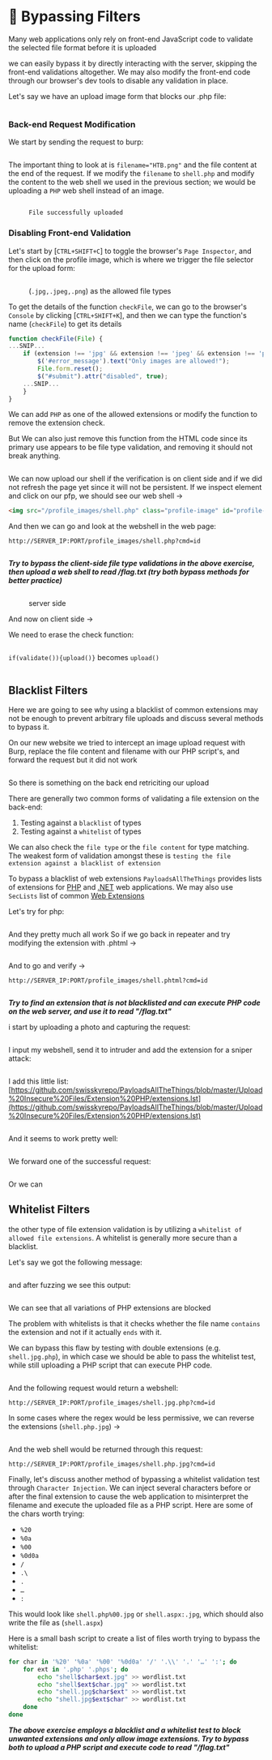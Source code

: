 # 🦘 Bypassing Filters

Many web applications only rely on front-end JavaScript code to validate the selected file format before it is uploaded

we can easily bypass it by directly interacting with the server, skipping the front-end validations altogether. We may also modify the front-end code through our browser's dev tools to disable any validation in place.

Let's say we have an upload image form that blocks our .php file:

<figure><img src="../../../.gitbook/assets/image (1) (1) (1) (1) (1) (1) (1) (1) (1) (1) (1) (1) (1) (1) (1) (1) (1) (1) (1) (1) (1) (1) (1) (1) (1) (2) (1) (1) (1) (1).png" alt=""><figcaption></figcaption></figure>

### Back-end Request Modification

We start by sending the request to burp:

<figure><img src="../../../.gitbook/assets/image (1) (1) (1) (1) (1) (1) (1) (1) (1) (1) (1) (1) (1) (1) (1) (1) (1) (1) (1) (1) (1) (1) (1) (1) (1) (2) (1) (1) (1) (1) (1).png" alt=""><figcaption></figcaption></figure>

The important thing to look at is `filename="HTB.png"` and the file content at the end of the request. If we modify the `filename` to `shell.php` and modify the content to the web shell we used in the previous section; we would be uploading a `PHP` web shell instead of an image.

<figure><img src="../../../.gitbook/assets/image (2) (1) (1) (1) (1) (1) (1) (1) (1) (1) (1) (1) (1) (1) (1) (1) (1) (1) (1) (1) (1) (2) (1) (1) (1) (1).png" alt=""><figcaption><p><code>File successfully uploaded</code></p></figcaption></figure>

### Disabling Front-end Validation

Let's start by \[`CTRL+SHIFT+C`] to toggle the browser's `Page Inspector`, and then click on the profile image, which is where we trigger the file selector for the upload form:

<figure><img src="../../../.gitbook/assets/image (3) (1) (1) (1) (1) (1) (1) (1) (1) (1) (1) (1) (1) (1) (1) (1) (1) (1) (1) (2) (1) (1).png" alt=""><figcaption><p>(<code>.jpg,.jpeg,.png</code>) as the allowed file types</p></figcaption></figure>

To get the details of the function `checkFile`, we can go to the browser's `Console` by clicking \[`CTRL+SHIFT+K`], and then we can type the function's name (`checkFile`) to get its details

```javascript
function checkFile(File) {
...SNIP...
    if (extension !== 'jpg' && extension !== 'jpeg' && extension !== 'png') {
        $('#error_message').text("Only images are allowed!");
        File.form.reset();
        $("#submit").attr("disabled", true);
    ...SNIP...
    }
}
```

We can add `PHP` as one of the allowed extensions or modify the function to remove the extension check.

But We can also just remove this function from the HTML code since its primary use appears to be file type validation, and removing it should not break anything.

<figure><img src="../../../.gitbook/assets/image (4) (1) (1) (1) (1) (1) (1) (1) (1) (1) (1) (1) (1) (1) (1) (1) (1) (2) (1) (1).png" alt=""><figcaption></figcaption></figure>

We can now upload our shell if the verification is on client side and if we did not refresh the page yet since it will not be persistent. If we inspect element and click on our pfp, we should see our web shell ->

```html
<img src="/profile_images/shell.php" class="profile-image" id="profile-image">
```

And then we can go and look at the webshell in the web page:

```
http://SERVER_IP:PORT/profile_images/shell.php?cmd=id
```

<figure><img src="../../../.gitbook/assets/image (5) (1) (1) (1) (1) (1) (1) (1) (1) (1) (1) (1) (1) (2).png" alt=""><figcaption></figcaption></figure>

_**Try to bypass the client-side file type validations in the above exercise, then upload a web shell to read /flag.txt (try both bypass methods for better practice)**_

<figure><img src="../../../.gitbook/assets/image (8) (1) (1) (1) (1) (1) (1) (1) (1).png" alt=""><figcaption><p>server side</p></figcaption></figure>

And now on client side ->

We need to erase the check function:

<figure><img src="../../../.gitbook/assets/image (10) (1) (1) (1) (1) (1) (1) (1).png" alt=""><figcaption></figcaption></figure>

`if(validate()){upload()}` becomes `upload()`

<figure><img src="../../../.gitbook/assets/image (9) (1) (1) (1) (1) (1) (1) (1) (1).png" alt=""><figcaption></figcaption></figure>

## Blacklist Filters

Here we are going to see why using a blacklist of common extensions may not be enough to prevent arbitrary file uploads and discuss several methods to bypass it.

On our new website we tried to intercept an image upload request with Burp, replace the file content and filename with our PHP script's, and forward the request but it did not work

<figure><img src="../../../.gitbook/assets/image (1315).png" alt=""><figcaption></figcaption></figure>

So there is something on the back end retriciting our upload

There are generally two common forms of validating a file extension on the back-end:

1. Testing against a `blacklist` of types
2. Testing against a `whitelist` of types

We can also check the `file type` or the `file content` for type matching. The weakest form of validation amongst these is `testing the file extension against a blacklist of extension`

To bypass a blacklist of web extensions `PayloadsAllTheThings` provides lists of extensions for [PHP](https://github.com/swisskyrepo/PayloadsAllTheThings/blob/master/Upload%20Insecure%20Files/Extension%20PHP/extensions.lst) and [.NET](https://github.com/swisskyrepo/PayloadsAllTheThings/tree/master/Upload%20Insecure%20Files/Extension%20ASP) web applications. We may also use `SecLists` list of common [Web Extensions](https://github.com/danielmiessler/SecLists/blob/master/Discovery/Web-Content/web-extensions.txt)

Let's try for php:

<figure><img src="../../../.gitbook/assets/image (1316).png" alt=""><figcaption></figcaption></figure>

And they pretty much all work So if we go back in repeater and try modifying the extension with .phtml ->

<figure><img src="../../../.gitbook/assets/image (1317).png" alt=""><figcaption></figcaption></figure>

And to go and verify ->

```
http://SERVER_IP:PORT/profile_images/shell.phtml?cmd=id
```

<figure><img src="../../../.gitbook/assets/image (1318).png" alt=""><figcaption></figcaption></figure>

_**Try to find an extension that is not blacklisted and can execute PHP code on the web server, and use it to read "/flag.txt"**_

i start by uploading a photo and capturing the request:

<figure><img src="../../../.gitbook/assets/image (1319).png" alt=""><figcaption></figcaption></figure>

I input my webshell, send it to intruder and add the extension for a sniper attack:

<figure><img src="../../../.gitbook/assets/image (1320).png" alt=""><figcaption></figcaption></figure>

I add this little list:[https://github.com/swisskyrepo/PayloadsAllTheThings/blob/master/Upload%20Insecure%20Files/Extension%20PHP/extensions.lst](https://github.com/swisskyrepo/PayloadsAllTheThings/blob/master/Upload%20Insecure%20Files/Extension%20PHP/extensions.lst)

<figure><img src="../../../.gitbook/assets/image (1321).png" alt=""><figcaption></figcaption></figure>

And it seems to work pretty well:

<figure><img src="../../../.gitbook/assets/image (1322).png" alt=""><figcaption></figcaption></figure>

We forward one of the successful request:

<figure><img src="../../../.gitbook/assets/image (1323).png" alt=""><figcaption></figcaption></figure>

Or we can&#x20;

## Whitelist Filters

the other type of file extension validation is by utilizing a `whitelist of allowed file extensions`. A whitelist is generally more secure than a blacklist.

Let's say we got the following message:

<figure><img src="../../../.gitbook/assets/image (1) (1) (1) (1) (1) (1) (1) (1) (1) (1) (1) (1) (1) (1) (1) (1) (1) (1) (1) (1) (1) (1) (1) (1) (1) (2) (1) (1) (1).png" alt=""><figcaption></figcaption></figure>

and after fuzzing we see this output:

<figure><img src="../../../.gitbook/assets/image (1438).png" alt=""><figcaption></figcaption></figure>

We can see that all variations of PHP extensions are blocked

The problem with whitelists is that it checks whether the file name `contains` the extension and not if it actually `ends` with it.

We can bypass this flaw by testing with double extensions (e.g. `shell.jpg.php`), in which case we should be able to pass the whitelist test, while still uploading a PHP script that can execute PHP code.

<figure><img src="../../../.gitbook/assets/image (1439).png" alt=""><figcaption></figcaption></figure>

And the following request would return a webshell:

```
http://SERVER_IP:PORT/profile_images/shell.jpg.php?cmd=id
```

In some cases where the regex would be less permissive, we can reverse the extensions (`shell.php.jpg`) ->

<figure><img src="../../../.gitbook/assets/image (1440).png" alt=""><figcaption></figcaption></figure>

And the web shell would be returned through this request:

```
http://SERVER_IP:PORT/profile_images/shell.php.jpg?cmd=id
```

Finally, let's discuss another method of bypassing a whitelist validation test through `Character Injection`. We can inject several characters before or after the final extension to cause the web application to misinterpret the filename and execute the uploaded file as a PHP script. Here are some of the chars worth trying:

* `%20`
* `%0a`
* `%00`
* `%0d0a`
* `/`
* `.\`
* `.`
* `…`
* `:`

This would look like `shell.php%00.jpg` or `shell.aspx:.jpg`, which should also write the file as (`shell.aspx`)

Here is a small bash script to create a list of files worth trying to bypass the whitelist:

```bash
for char in '%20' '%0a' '%00' '%0d0a' '/' '.\\' '.' '…' ':'; do
    for ext in '.php' '.phps'; do
        echo "shell$char$ext.jpg" >> wordlist.txt
        echo "shell$ext$char.jpg" >> wordlist.txt
        echo "shell.jpg$char$ext" >> wordlist.txt
        echo "shell.jpg$ext$char" >> wordlist.txt
    done
done
```

_**The above exercise employs a blacklist and a whitelist test to block unwanted extensions and only allow image extensions. Try to bypass both to upload a PHP script and execute code to read "/flag.txt"**_

<figure><img src="../../../.gitbook/assets/image (1441).png" alt=""><figcaption></figcaption></figure>
